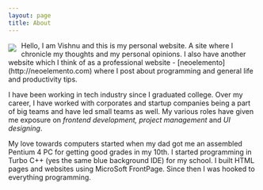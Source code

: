 ```yaml
---
layout: page
title: About
---
```

<div class="center">
    <img class="circle responsive-img center" src="https://avatars3.githubusercontent.com/u/10347504?v=3&amp;s=150" style="float: left; margin: 5px 10px 5px 0;">
</div>     
Hello, I am Vishnu and this is my personal website. A site where I chronicle my thoughts and my personal opinions. I also have another website which I think of as a professional website - [neoelemento](http://neoelemento.com) where I post about programming and general life and productivity tips.

I have been working in tech industry since I graduated college. Over my career, I have worked with corporates and startup companies being a part of big teams and have led small teams as well. My various roles have given me exposure on *frontend development, project management* and *UI designing*.

My love towards computers started when my dad got me an assembled Pentium 4 PC for getting good grades in my 10th. I started programming in Turbo C++ (yes the same blue background IDE) for my school. I built HTML pages and websites using MicroSoft FrontPage. Since then I was hooked to everything programming.